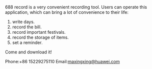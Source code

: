 688 record is a very convenient recording tool. Users can operate this application, which can bring a lot of convenience to their life:

1. write days.
2. record the bill.
3. record important festivals.
4. record the storage of items.
5. set a reminder.

Come and download it!

Phone:+86 15229275110
Email:maxingxing@huawei.com
